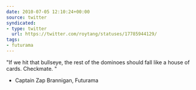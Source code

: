 ```yaml
---
date: 2010-07-05 12:10:24+00:00
source: twitter
syndicated:
- type: twitter
  url: https://twitter.com/roytang/statuses/17785944129/
tags: 
- futurama
---
```


"If we hit that bullseye, the rest of the dominoes should fall like a house of cards. Checkmate. " 

- Captain Zap Brannigan, Futurama